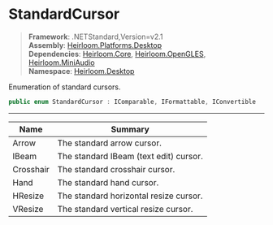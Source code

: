 # StandardCursor

> **Framework**: .NETStandard,Version=v2.1  
> **Assembly**: [Heirloom.Platforms.Desktop][0]  
> **Dependencies**: [Heirloom.Core][1], [Heirloom.OpenGLES][2], [Heirloom.MiniAudio][3]  
> **Namespace**: [Heirloom.Desktop][0]  

Enumeration of standard cursors.

```cs
public enum StandardCursor : IComparable, IFormattable, IConvertible
```

--------------------------------------------------------------------------------

| Name      | Summary                                |
|-----------|----------------------------------------|
| Arrow     | The standard arrow cursor.             |
| IBeam     | The standard IBeam (text edit) cursor. |
| Crosshair | The standard crosshair cursor.         |
| Hand      | The standard hand cursor.              |
| HResize   | The standard horizontal resize cursor. |
| VResize   | The standard vertical resize cursor.   |

[0]: ..\Heirloom.Platforms.Desktop.md
[1]: ..\Heirloom.Core.md
[2]: ..\Heirloom.OpenGLES.md
[3]: ..\Heirloom.MiniAudio.md
